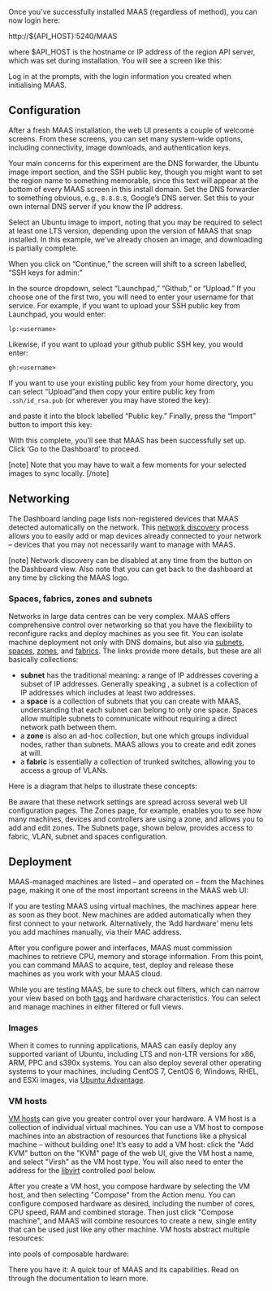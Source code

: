 Once you've successfully installed MAAS (regardless of method), you can now login here:

http://${API_HOST}:5240/MAAS

where $API_HOST is the hostname or IP address of the region API server, which was set during installation.  You will see a screen like this:</p>

<!-- vanilla
![login-screen|690x327](../images/efd8e3f150dfec28114c452c12e24e320848e075.jpeg) 
 vanilla -->

<!-- ui
![login-screen|690x327](../images/efd8e3f150dfec28114c452c12e24e320848e075.jpeg) 
 ui -->

<!-- cli
### ADD SUITABLE CLI EXAMPLE OR PRINTOUT ###
 cli -->

Log in at the prompts, with the login information you created when initialising MAAS.

<h2 id="heading--configuration">Configuration</h2>

After a fresh MAAS installation, the web UI presents a couple of welcome  screens.  From these screens, you can set many system-wide options, including connectivity, image downloads, and authentication keys.

<!-- vanilla
![config-journey-1|690x460](../images/337aa15e178b14b0ba9a0646953268bf7adac0bb.jpeg)  
 vanilla -->

<!-- ui
![config-journey-1|690x460](../images/337aa15e178b14b0ba9a0646953268bf7adac0bb.jpeg)  
 ui -->

<!-- cli
### ADD SUITABLE CLI EXAMPLE OR PRINTOUT ###
 cli -->

Your main concerns for this experiment are the DNS forwarder, the Ubuntu image import section, and the SSH public key, though you might want to set the region name to something memorable, since this text will appear at the bottom of every MAAS screen in this install domain. Set the DNS forwarder to something obvious, e.g., `8.8.8.8`, Google’s DNS server.  Set this to your own internal DNS server if you know the IP address.

<!-- vanilla
![config-journey-2|690x344](../images/f9751eb857dcd0c124783edeb1aaf87b8b538127.jpeg)  
 vanilla -->

<!-- ui
![config-journey-2|690x344](../images/f9751eb857dcd0c124783edeb1aaf87b8b538127.jpeg)  
 ui -->

<!-- cli
### ADD SUITABLE CLI EXAMPLE OR PRINTOUT ###
 cli -->

Select an Ubuntu image to import, noting that you may be required to select at least one LTS version, depending upon the version of MAAS that snap installed.  In this example, we've already chosen an image, and downloading is partially complete.

<!-- vanilla
![image-download-1|690x416](../images/6445cde5ffc1e237a1e6d85d280f451bc0b2ab92.jpeg)  
 vanilla -->

<!-- ui
![image-download-1|690x416](../images/6445cde5ffc1e237a1e6d85d280f451bc0b2ab92.jpeg)  
 ui -->

<!-- cli
### ADD SUITABLE CLI EXAMPLE OR PRINTOUT ###
 cli -->

When you click on “Continue,” the screen will shift to a screen labelled, “SSH keys for admin:”  

<!-- vanilla
![config-journey-ssh-keys|690x178](../images/dbdcdce7c8f3b7181f894bdfe987758e0c8635fc_2_690x178.jpeg) 
 vanilla -->

<!-- ui
![config-journey-ssh-keys|690x178](../images/dbdcdce7c8f3b7181f894bdfe987758e0c8635fc_2_690x178.jpeg) 
 ui -->

<!-- cli
### ADD SUITABLE CLI EXAMPLE OR PRINTOUT ###
 cli -->

In the source dropdown, select “Launchpad,” “Github,” or “Upload.”  If you choose one of the first two, you will need to enter your username for that service.  For example, if you want to upload your SSH public key from Launchpad, you would enter:

    lp:<username>


<!-- vanilla
![config-ssh-select-key-source|690x190](../images/0e4cbf7c8fae3f21664a4d5fe8d0f90785dd6859.jpeg) 
 vanilla -->

<!-- ui
![config-ssh-select-key-source|690x190](../images/0e4cbf7c8fae3f21664a4d5fe8d0f90785dd6859.jpeg) 
 ui -->

<!-- cli
### ADD SUITABLE CLI EXAMPLE OR PRINTOUT ###
 cli -->

Likewise, if you want to upload your github public SSH key, you would enter:

    gh:<username>

If you want to use your existing public key from your home directory, you can select “Upload”and then copy your entire public key from <code>.ssh/id_rsa.pub</code> (or wherever you may have stored the key):

<!-- vanilla
![copying-ssh-keys|690x250](../images/a94f1f68db07dd9be9e8eaed50f22828c7bb51e0.jpeg) 
 vanilla -->

<!-- ui
![copying-ssh-keys|690x250](../images/a94f1f68db07dd9be9e8eaed50f22828c7bb51e0.jpeg) 
 ui -->

<!-- cli
### ADD SUITABLE CLI EXAMPLE OR PRINTOUT ###
 cli -->

and paste it into the block labelled “Public key.”  Finally, press the “Import” button to import this key:

<!-- vanilla
![pasting-ssh-keys|690x234](../images/ab62bf22308343988016189fbbb851c44caf2e33_2_690x234.jpeg) 
 vanilla -->

<!-- ui
![pasting-ssh-keys|690x234](../images/ab62bf22308343988016189fbbb851c44caf2e33_2_690x234.jpeg) 
 ui -->

<!-- cli
### ADD SUITABLE CLI EXAMPLE OR PRINTOUT ###
 cli -->

With this complete, you’ll see that MAAS has been successfully set up. Click ‘Go to the Dashboard’ to proceed.

[note]
Note that you may have to wait a few moments for your selected images to sync locally.
[/note]

<h2 id="heading--networking">Networking</h2>

The Dashboard landing page lists non-registered devices that MAAS detected automatically on the network. This [network discovery](/t/network-discovery/758) process allows you to easily add or map devices already connected to your network – devices that you may not necessarily want to manage with MAAS.

<!-- vanilla
![discovery|690x392](../images/902f07b6e96d06dcd072501473ce85ff3d303610_2_690x392.jpeg)  
 vanilla -->

<!-- ui
![discovery|690x392](../images/902f07b6e96d06dcd072501473ce85ff3d303610_2_690x392.jpeg)  
 ui -->

<!-- cli
### ADD SUITABLE CLI EXAMPLE OR PRINTOUT ###
 cli -->

[note]
Network discovery can be disabled at any time from the button on the Dashboard view.  Also note that you can get back to the dashboard at any time by clicking the MAAS logo.

<h3 id="heading--spaces-fabrics-zones-and-subnets">Spaces, fabrics, zones and subnets</h3>

Networks in large data centres can be very complex. MAAS offers comprehensive control over networking so that you have the flexibility to reconfigure racks and deploy machines as you see fit. You can isolate machine deployment not only with DNS domains, but also via [subnets](/t/concepts-and-terms/785#heading--subnets), [spaces](/t/concepts-and-terms/785#heading--spaces), [zones](/t/concepts-and-terms/785#heading--zones), and [fabrics](/t/concepts-and-terms/785#heading--fabrics).  The links provide more details, but these are all basically collections:

* **subnet** has the traditional meaning: a range of IP addresses covering a subset of IP addresses.  Generally speaking , a subnet is a collection of IP addresses which includes at least two addresses.
* a **space** is a collection of subnets that you can create with MAAS, understanding that each subnet can belong to only one space.  Spaces allow multiple subnets to communicate without requiring a direct network path between them.
* a **zone** is also an ad-hoc collection, but one which groups individual nodes, rather than subnets.  MAAS allows you to create and edit zones at will.
* a **fabric** is essentially a collection of trunked switches, allowing you to access a group of VLANs.

Here is a diagram that helps to illustrate these concepts:

<!-- vanilla
![fabrics-etc-example|690x442](../images/dd60fdeba34d3cf33d4cf42db1f745ba95542b69_2_690x442.jpeg) 
 vanilla -->

<!-- ui
![fabrics-etc-example|690x442](../images/dd60fdeba34d3cf33d4cf42db1f745ba95542b69_2_690x442.jpeg) 
 ui -->

<!-- cli
### ADD SUITABLE CLI EXAMPLE OR PRINTOUT ###
 cli -->

Be aware that these network settings are spread across several web UI configuration pages. The Zones page, for example, enables you to see how many machines, devices and controllers are using a zone, and allows you to add and edit zones.  The Subnets page, shown below, provides access to fabric, VLAN, subnet and spaces configuration.

<!-- vanilla
![subnet-list-full|690x297](../images/89d90a15e70a57e6951ee62910b503895e08251e_2_690x297.jpeg) 
 vanilla -->

<!-- ui
![subnet-list-full|690x297](../images/89d90a15e70a57e6951ee62910b503895e08251e_2_690x297.jpeg) 
 ui -->

<!-- cli
### ADD SUITABLE CLI EXAMPLE OR PRINTOUT ###
 cli -->

<h2 id="heading--deploy-hardware">Deployment</h2>

MAAS-managed machines are listed – and operated on – from the Machines page, making it one of the most important screens in the MAAS web UI:

<!-- vanilla
![deploying-machines|690x394](../images/58a37e0dc29bc233f771c33d07a0e03e8d55cb87_2_690x394.jpeg) 
 vanilla -->

<!-- ui
![deploying-machines|690x394](../images/58a37e0dc29bc233f771c33d07a0e03e8d55cb87_2_690x394.jpeg) 
 ui -->

<!-- cli
### ADD SUITABLE CLI EXAMPLE OR PRINTOUT ###
 cli -->

If you are testing MAAS using virtual machines, the machines appear here as soon as they boot. New machines are added automatically when they first connect to your network. Alternatively, the ‘Add hardware’ menu lets you add machines manually, via their MAC address.

After you configure power and interfaces, MAAS must commission machines to retrieve CPU, memory and storage information. From this point, you can command MAAS to acquire, test, deploy and release these machines as you work with your MAAS cloud.

While you are testing MAAS, be sure to check out filters, which can narrow your view based on both [tags](/t/maas-tags/834) and hardware characteristics.  You can select and manage machines in either filtered or full views.

<h3 id="heading--images">Images</h3>

When it comes to running applications, MAAS can easily deploy any supported variant of Ubuntu, including LTS and non-LTR versions for x86, ARM, PPC and s390x systems. You can also deploy several other operating systems to your machines, including CentOS 7, CentOS 6, Windows, RHEL, and ESXi images, via <a href="https://www.ubuntu.com/support" rel="nofollow noopener">Ubuntu Advantage</a>.

<!-- vanilla
![../images-menu-screen|690x351](images/27c47222c1fc0e34ed70134a1007dde067d2de81_2_690x351.jpeg) 
 vanilla -->

<!-- ui
![../images-menu-screen|690x351](images/27c47222c1fc0e34ed70134a1007dde067d2de81_2_690x351.jpeg) 
 ui -->

<!-- cli
### ADD SUITABLE CLI EXAMPLE OR PRINTOUT ###
 cli -->

<h3 id="heading--vm-hosts">VM hosts</h3>

[VM hosts]( /t/introduction-to-vm-hosting/1524) can give you greater control over your hardware.  A VM host is a collection of individual virtual machines.  You can use a VM host to compose machines into an abstraction of resources that functions like a physical machine – without building one! It’s easy to add a VM host: click the "Add KVM" button on the "KVM" page of the web UI, give the VM host a name, and select "Virsh" as the VM host type.  You will also need to enter the address for the [libvirt](https://ubuntu.com/server/docs/virtualization-libvirt) controlled pool below.

After you create a VM host, you compose hardware by selecting the VM host, and then selecting "Compose" from the Action menu. You can configure composed hardware as desired, including the number of cores, CPU speed, RAM and combined storage.  Then just click "Compose machine", and MAAS will combine resources to create a new, single entity that can be used just like any other machine.  VM hosts abstract multiple resources:

<!-- vanilla
![pod1|690x398](../images/c57d7cf802bfd3f968cc54a829cd1629c45e9f62_2_690x398.jpeg) 
 vanilla -->

<!-- ui
![pod1|690x398](../images/c57d7cf802bfd3f968cc54a829cd1629c45e9f62_2_690x398.jpeg) 
 ui -->

<!-- cli
### ADD SUITABLE CLI EXAMPLE OR PRINTOUT ###
 cli -->

into pools of composable hardware:

<!-- vanilla
![compose-machine|690x422](../images/763029b5678b6f88317359d28eac3003f7298f37_2_690x422.jpeg) 
 vanilla -->

<!-- ui
![compose-machine|690x422](../images/763029b5678b6f88317359d28eac3003f7298f37_2_690x422.jpeg) 
 ui -->

<!-- cli
### ADD SUITABLE CLI EXAMPLE OR PRINTOUT ###
 cli -->

There you have it: A quick tour of MAAS and its capabilities.  Read on through the documentation to learn more.